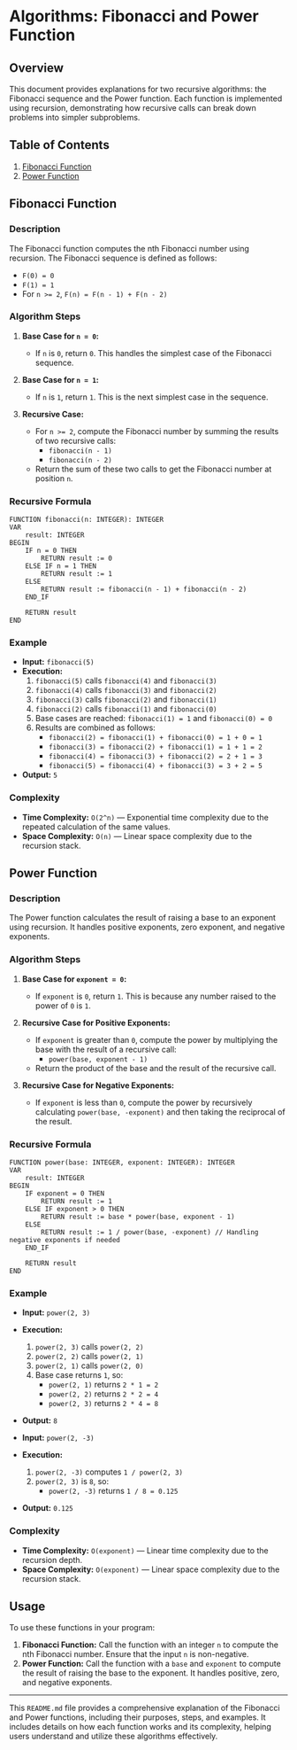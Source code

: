 # Algorithms: Fibonacci and Power Function

## Overview

This document provides explanations for two recursive algorithms: the Fibonacci sequence and the Power function. Each function is implemented using recursion, demonstrating how recursive calls can break down problems into simpler subproblems.

## Table of Contents

1. [Fibonacci Function](#fibonacci-function)
2. [Power Function](#power-function)

## Fibonacci Function

### Description

The Fibonacci function computes the nth Fibonacci number using recursion. The Fibonacci sequence is defined as follows:

- `F(0) = 0`
- `F(1) = 1`
- For `n >= 2`, `F(n) = F(n - 1) + F(n - 2)`

### Algorithm Steps

1. **Base Case for `n = 0`:**

   - If `n` is `0`, return `0`. This handles the simplest case of the Fibonacci sequence.

2. **Base Case for `n = 1`:**

   - If `n` is `1`, return `1`. This is the next simplest case in the sequence.

3. **Recursive Case:**
   - For `n >= 2`, compute the Fibonacci number by summing the results of two recursive calls:
     - `fibonacci(n - 1)`
     - `fibonacci(n - 2)`
   - Return the sum of these two calls to get the Fibonacci number at position `n`.

### Recursive Formula

```plaintext
FUNCTION fibonacci(n: INTEGER): INTEGER
VAR
    result: INTEGER
BEGIN
    IF n = 0 THEN
        RETURN result := 0
    ELSE IF n = 1 THEN
        RETURN result := 1
    ELSE
        RETURN result := fibonacci(n - 1) + fibonacci(n - 2)
    END_IF

    RETURN result
END
```

### Example

- **Input:** `fibonacci(5)`
- **Execution:**
  1. `fibonacci(5)` calls `fibonacci(4)` and `fibonacci(3)`
  2. `fibonacci(4)` calls `fibonacci(3)` and `fibonacci(2)`
  3. `fibonacci(3)` calls `fibonacci(2)` and `fibonacci(1)`
  4. `fibonacci(2)` calls `fibonacci(1)` and `fibonacci(0)`
  5. Base cases are reached: `fibonacci(1) = 1` and `fibonacci(0) = 0`
  6. Results are combined as follows:
     - `fibonacci(2) = fibonacci(1) + fibonacci(0) = 1 + 0 = 1`
     - `fibonacci(3) = fibonacci(2) + fibonacci(1) = 1 + 1 = 2`
     - `fibonacci(4) = fibonacci(3) + fibonacci(2) = 2 + 1 = 3`
     - `fibonacci(5) = fibonacci(4) + fibonacci(3) = 3 + 2 = 5`
- **Output:** `5`

### Complexity

- **Time Complexity:** `O(2^n)` — Exponential time complexity due to the repeated calculation of the same values.
- **Space Complexity:** `O(n)` — Linear space complexity due to the recursion stack.

## Power Function

### Description

The Power function calculates the result of raising a base to an exponent using recursion. It handles positive exponents, zero exponent, and negative exponents.

### Algorithm Steps

1. **Base Case for `exponent = 0`:**

   - If `exponent` is `0`, return `1`. This is because any number raised to the power of `0` is `1`.

2. **Recursive Case for Positive Exponents:**

   - If `exponent` is greater than `0`, compute the power by multiplying the base with the result of a recursive call:
     - `power(base, exponent - 1)`
   - Return the product of the base and the result of the recursive call.

3. **Recursive Case for Negative Exponents:**
   - If `exponent` is less than `0`, compute the power by recursively calculating `power(base, -exponent)` and then taking the reciprocal of the result.

### Recursive Formula

```plaintext
FUNCTION power(base: INTEGER, exponent: INTEGER): INTEGER
VAR
    result: INTEGER
BEGIN
    IF exponent = 0 THEN
        RETURN result := 1
    ELSE IF exponent > 0 THEN
        RETURN result := base * power(base, exponent - 1)
    ELSE
        RETURN result := 1 / power(base, -exponent) // Handling negative exponents if needed
    END_IF

    RETURN result
END
```

### Example

- **Input:** `power(2, 3)`
- **Execution:**
  1. `power(2, 3)` calls `power(2, 2)`
  2. `power(2, 2)` calls `power(2, 1)`
  3. `power(2, 1)` calls `power(2, 0)`
  4. Base case returns `1`, so:
     - `power(2, 1)` returns `2 * 1 = 2`
     - `power(2, 2)` returns `2 * 2 = 4`
     - `power(2, 3)` returns `2 * 4 = 8`
- **Output:** `8`

- **Input:** `power(2, -3)`
- **Execution:**
  1. `power(2, -3)` computes `1 / power(2, 3)`
  2. `power(2, 3)` is `8`, so:
     - `power(2, -3)` returns `1 / 8 = 0.125`
- **Output:** `0.125`

### Complexity

- **Time Complexity:** `O(exponent)` — Linear time complexity due to the recursion depth.
- **Space Complexity:** `O(exponent)` — Linear space complexity due to the recursion stack.

## Usage

To use these functions in your program:

1. **Fibonacci Function:** Call the function with an integer `n` to compute the nth Fibonacci number. Ensure that the input `n` is non-negative.
2. **Power Function:** Call the function with a `base` and `exponent` to compute the result of raising the base to the exponent. It handles positive, zero, and negative exponents.

---

This `README.md` file provides a comprehensive explanation of the Fibonacci and Power functions, including their purposes, steps, and examples. It includes details on how each function works and its complexity, helping users understand and utilize these algorithms effectively.

